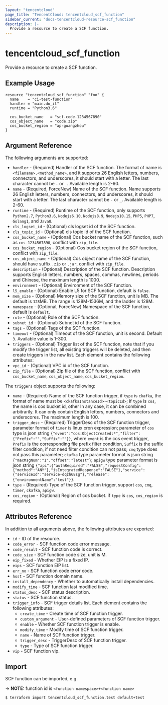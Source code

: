 ```yaml
---
layout: "tencentcloud"
page_title: "TencentCloud: tencentcloud_scf_function"
sidebar_current: "docs-tencentcloud-resource-scf_function"
description: |-
  Provide a resource to create a SCF function.
---
```


# tencentcloud_scf_function

Provide a resource to create a SCF function.

## Example Usage

```hcl
resource "tencentcloud_scf_function" "foo" {
  name    = "ci-test-function"
  handler = "main.do_it"
  runtime = "Python3.6"

  cos_bucket_name   = "scf-code-1234567890"
  cos_object_name   = "code.zip"
  cos_bucket_region = "ap-guangzhou"
}
```

## Argument Reference

The following arguments are supported:

* `handler` - (Required) Handler of the SCF function. The format of name is `<filename>.<method_name>`, and it supports 26 English letters, numbers, connectors, and underscores, it should start with a letter. The last character cannot be `-` or `_`. Available length is 2-60.
* `name` - (Required, ForceNew) Name of the SCF function. Name supports 26 English letters, numbers, connectors, and underscores, it should start with a letter. The last character cannot be `-` or `_`. Available length is 2-60.
* `runtime` - (Required) Runtime of the SCF function, only supports `Python2.7`, `Python3.6`, `Nodejs6.10`, `Nodejs8.9`, `Nodejs10.15`, `PHP5`, `PHP7`, `Golang1`, and `Java8`.
* `cls_logset_id` - (Optional) cls logset id of the SCF function.
* `cls_topic_id` - (Optional) cls topic id of the SCF function.
* `cos_bucket_name` - (Optional) Cos bucket name of the SCF function, such as `cos-1234567890`, conflict with `zip_file`.
* `cos_bucket_region` - (Optional) Cos bucket region of the SCF function, conflict with `zip_file`.
* `cos_object_name` - (Optional) Cos object name of the SCF function, should have suffix `.zip` or `.jar`, conflict with `zip_file`.
* `description` - (Optional) Description of the SCF function. Description supports English letters, numbers, spaces, commas, newlines, periods and Chinese, the maximum length is 1000.
* `environment` - (Optional) Environment of the SCF function.
* `l5_enable` - (Optional) Enable L5 for SCF function, default is `false`.
* `mem_size` - (Optional) Memory size of the SCF function, unit is MB. The default is `128`MB. The range is 128M-1536M, and the ladder is 128M.
* `namespace` - (Optional, ForceNew) Namespace of the SCF function, default is `default`.
* `role` - (Optional) Role of the SCF function.
* `subnet_id` - (Optional) Subnet id of the SCF function.
* `tags` - (Optional) Tags of the SCF function.
* `timeout` - (Optional) Timeout of the SCF function, unit is second. Default `3`. Available value is 1-300.
* `triggers` - (Optional) Trigger list of the SCF function, note that if you modify the trigger list, all existing triggers will be deleted, and then create triggers in the new list. Each element contains the following attributes:
* `vpc_id` - (Optional) VPC id of the SCF function.
* `zip_file` - (Optional) Zip file of the SCF function, conflict with `cos_bucket_name`, `cos_object_name`, `cos_bucket_region`.

The `triggers` object supports the following:

* `name` - (Required) Name of the SCF function trigger, if `type` is `ckafka`, the format of name must be `<ckafkaInstanceId>-<topicId>`; if `type` is `cos`, the name is cos bucket id, other In any case, it can be combined arbitrarily. It can only contain English letters, numbers, connectors and underscores. The maximum length is 100.
* `trigger_desc` - (Required) TriggerDesc of the SCF function trigger, parameter format of `timer` is linux cron expression; parameter of `cos` type is json string `{"event":"cos:ObjectCreated:*","filter":{"Prefix":"","Suffix":""}}`, where `event` is the cos event trigger, `Prefix` is the corresponding file prefix filter condition, `Suffix` is the suffix filter condition, if not need filter condition can not pass; `cmq` type does not pass this parameter; `ckafka` type parameter format is json string `{"maxMsgNum":"1","offset":"latest"}`; `apigw` type parameter format is json string `{"api":{"authRequired":"FALSE","requestConfig":{"method":"ANY"},"isIntegratedResponse":"FALSE"},"service":{"serviceId":"service-dqzh68sg"},"release":{"environmentName":"test"}}`.
* `type` - (Required) Type of the SCF function trigger, support `cos`, `cmq`, `timer`, `ckafka`, `apigw`.
* `cos_region` - (Optional) Region of cos bucket. if `type` is `cos`, `cos_region` is required.

## Attributes Reference

In addition to all arguments above, the following attributes are exported:

* `id` - ID of the resource.
* `code_error` - SCF function code error message.
* `code_result` - SCF function code is correct.
* `code_size` - SCF function code size, unit is M.
* `eip_fixed` - Whether EIP is a fixed IP.
* `eips` - SCF function EIP list.
* `err_no` - SCF function code error code.
* `host` - SCF function domain name.
* `install_dependency` - Whether to automatically install dependencies.
* `modify_time` - SCF function last modified time.
* `status_desc` - SCF status description.
* `status` - SCF function status.
* `trigger_info` - SCF trigger details list. Each element contains the following attributes:
  * `create_time` - Create time of SCF function trigger.
  * `custom_argument` - User-defined parameters of SCF function trigger.
  * `enable` - Whether SCF function trigger is enable.
  * `modify_time` - Modify time of SCF function trigger.
  * `name` - Name of SCF function trigger.
  * `trigger_desc` - TriggerDesc of SCF function trigger.
  * `type` - Type of SCF function trigger.
* `vip` - SCF function vip.


## Import

SCF function can be imported, e.g.

-> **NOTE:** function id is `<function namespace>+<function name>`

```
$ terraform import tencentcloud_scf_function.test default+test
```

